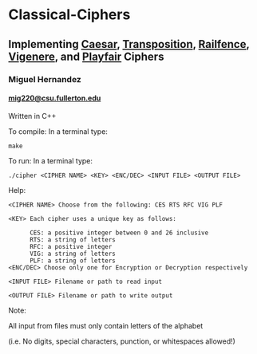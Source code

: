 # Classical-Ciphers
## Implementing [Caesar](Caesar.hh), [Transposition](RowTransposition.hh), [Railfence](Railfence.hh), [Vigenere](Vigenere.hh), and [Playfair](Playfair.hh) Ciphers

### Miguel Hernandez
#### mig220@csu.fullerton.edu

Written in C++


To compile: In a terminal type:
```
make
```
To run: In a terminal type:
```
./cipher <CIPHER NAME> <KEY> <ENC/DEC> <INPUT FILE> <OUTPUT FILE>
```
Help:
```
<CIPHER NAME> Choose from the following: CES RTS RFC VIG PLF
	
<KEY> Each cipher uses a unique key as follows:
        
	  CES: a positive integer between 0 and 26 inclusive
	  RTS: a string of letters
	  RFC: a positive integer
	  VIG: a string of letters
	  PLF: a string of letters
<ENC/DEC> Choose only one for Encryption or Decryption respectively

<INPUT FILE> Filename or path to read input
	
<OUTPUT FILE> Filename or path to write output
```
Note:

All input from files must only contain letters of the alphabet

(i.e. No digits, special characters, punction, or whitespaces allowed!)
